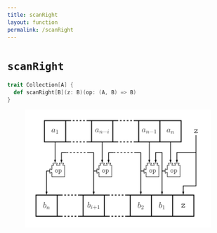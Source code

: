 ```yaml
---
title: scanRight
layout: function
permalink: /scanRight
---
```


# `scanRight`

~~~ scala
trait Collection[A] {
  def scanRight[B](z: B)(op: (A, B) => B)
}
~~~

<figure class="diagram">
  <img src="images/scanRight.svg" alt="scanRight function">
  <!-- <figcaption class="diagram-desc"><code>scanRight</code> uses <code>p</code> to classify elements into two groups</figcaption> -->
</figure>

